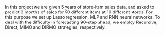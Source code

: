 In this project we are given 5 years of store-item sales data, and asked to predict 3 months of sales for 50 different items at 10 different stores. For this purpose we set up Lasso regression, MLP and RNN neural networks. To deal with the difficulty in forecasting 90-step ahead, we employ Recursive, Direct, MIMO and DIRMO strategies, respectively.

